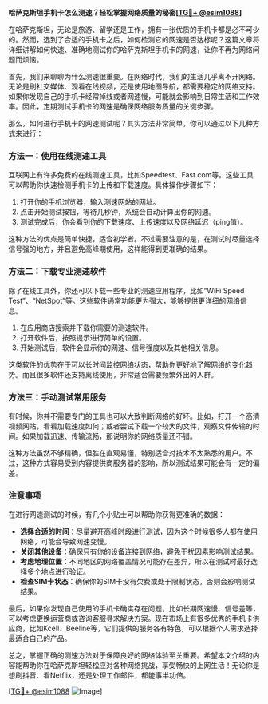 **哈萨克斯坦手机卡怎么测速？轻松掌握网络质量的秘密[[TG💪+ @esim1088](https://t.me/s/esim1088)]**

在哈萨克斯坦，无论是旅游、留学还是工作，拥有一张优质的手机卡都是必不可少的。然而，选到了合适的手机卡之后，如何检测它的网速是否达标呢？这篇文章将详细讲解如何快速、准确地测试你的哈萨克斯坦手机卡的网速，让你不再为网络问题而烦恼。

首先，我们来聊聊为什么测速很重要。在网络时代，我们的生活几乎离不开网络。无论是刷社交媒体、观看在线视频，还是使用地图导航，都需要稳定的网络支持。如果你发现自己的手机卡经常掉线或者网速慢，可能就会影响到日常生活和工作效率。因此，定期测试手机卡的网速是确保网络服务质量的关键步骤。

那么，如何进行手机卡的网速测试呢？其实方法非常简单，你可以通过以下几种方式来进行：

### 方法一：使用在线测速工具

互联网上有许多免费的在线测速工具，比如Speedtest、Fast.com等。这些工具可以帮助你快速检测手机卡的上传和下载速度。具体操作步骤如下：

1. 打开你的手机浏览器，输入测速网站的网址。
2. 点击开始测试按钮，等待几秒钟，系统会自动计算出你的网速。
3. 测试完成后，你会看到你的下载速度、上传速度以及网络延迟（ping值）。

这种方法的优点是简单快捷，适合初学者。不过需要注意的是，在测试时尽量选择信号强的地方，并且避免高峰期使用，这样能得到更准确的结果。

### 方法二：下载专业测速软件

除了在线工具外，你还可以下载一些专业的测速应用程序，比如“WiFi Speed Test”、“NetSpot”等。这些软件通常功能更为强大，能够提供更详细的网络信息。

1. 在应用商店搜索并下载你需要的测速软件。
2. 打开软件后，按照提示进行简单的设置。
3. 开始测试后，软件会显示你的网速、信号强度以及其他相关信息。

这类软件的优势在于可以长时间监控网络状态，帮助你更好地了解网络的变化趋势。而且很多软件还支持离线使用，非常适合需要频繁外出的人群。

### 方法三：手动测试常用服务

有时候，你并不需要专门的工具也可以大致判断网络的好坏。比如，打开一个高清视频网站，看看加载速度如何；或者尝试下载一个较大的文件，观察文件传输的时间。如果加载迅速、传输流畅，那说明你的网络质量还不错。

这种方法虽然不够精确，但胜在直观易懂，特别适合对技术不太熟悉的用户。不过，这种方式容易受到内容提供商服务器的影响，所以测试结果可能会有一定的偏差。

### 注意事项

在进行网速测试的时候，有几个小贴士可以帮助你获得更准确的数据：

- **选择合适的时间**：尽量避开高峰时段进行测试，因为这个时候很多人都在使用网络，可能会导致网速变慢。
- **关闭其他设备**：确保只有你的设备连接到网络，避免干扰因素影响测试结果。
- **考虑地理位置**：不同地区的网络覆盖情况可能存在差异，所以在测试时最好选择多个地点进行验证。
- **检查SIM卡状态**：确保你的SIM卡没有欠费或处于限制状态，否则会影响测试结果。

最后，如果你发现自己使用的手机卡确实存在问题，比如长期网速慢、信号差等，可以考虑更换运营商或咨询客服寻求解决方案。现在市场上有很多优秀的手机卡供应商，比如Kcell、Beeline等，它们提供的服务各有特色，可以根据个人需求选择最适合自己的产品。

总之，掌握正确的测速方法对于保障良好的网络体验至关重要。希望本文介绍的内容能帮助你在哈萨克斯坦轻松应对各种网络挑战，享受畅快的上网生活！无论你是想刷抖音、看Netflix，还是处理工作邮件，都能事半功倍。

[[TG💪+ @esim1088](https://t.me/s/esim1088) ![Image](https://i.postimg.cc/4NQfJmqS/Snipaste-2025-05-13-00-14-12.png)]